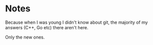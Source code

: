 # Notes
Because when I was young I didn't know about git, the majority of my answers (C++, Go etc) there aren't here.

Only the new ones.

